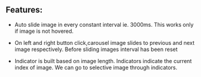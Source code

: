 ## Features:

- Auto slide image in every constant interval ie. 3000ms. This works only if image is not hovered.

- On left and right button click,carousel image slides to previous and next image respectively. Before sliding images interval has been reset

- Indicator is built based on image length. Indicators indicate the current index of image. We can go to selective image through indicators.

